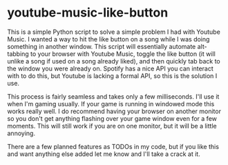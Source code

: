 # youtube-music-like-button

This is a simple Python script to solve a simple problem I had with Youtube Music.  I wanted a way to hit the like button on a song while I was doing something in another window.  This script will essentially automate alt-tabbing to your browser with Youtube Music, toggle the like button (it will unlike a song if used on a song already liked), and then quickly tab back to the window you were already on.  Spotify has a nice API you can interact with to do this, but Youtube is lacking a formal API, so this is the solution I use.

This process is fairly seamless and takes only a few milliseconds.  I'll use it when I'm gaming usually.  If your game is running in windowed mode this works really well.  I do recommend having your browser on another monitor so you don't get anything flashing over your game window even for a few moments.  This will still work if you are on one monitor, but it will be a little annoying.

There are a few planned features as TODOs in my code, but if you like this and want anything else added let me know and I'll take a crack at it.
